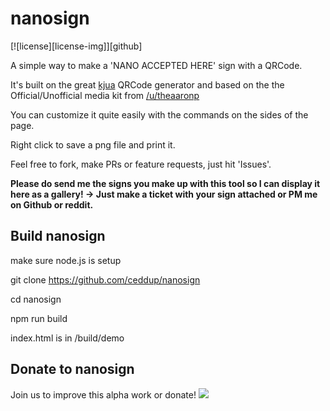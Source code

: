 # nanosign

[![license][license-img]][github]

A simple way to make a 'NANO ACCEPTED HERE' sign with a QRCode.

It's built on the great [kjua](https://larsjung.de/kjua/) QRCode generator and based on the the Official/Unofficial media kit from [/u/theaaronp](https://www.reddit.com/u/theaaronp)

You can customize it quite easily with the commands on the sides of the page.

Right click to save a png file and print it.

Feel free to fork, make PRs or feature requests, just hit 'Issues'.

**Please do send me the signs you make up with this tool so I can display it here as a gallery! -> Just make a ticket with your sign attached or PM me on Github or reddit.**

## Build nanosign
make sure node.js is setup

git clone https://github.com/ceddup/nanosign

cd nanosign

npm run build

index.html is in /build/demo

## Donate to nanosign
Join us to improve this alpha work or donate!
![](http://nanosign.org/Nanosign_donate.png)